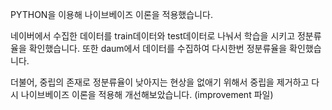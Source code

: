 PYTHON을 이용해 나이브베이즈 이론을 적용했습니다.

네이버에서 수집한 데이터를 train데이터와 test데이터로 나눠서 학습을 시키고 정분류율을 확인했습니다.
또한 daum에서 데이터를 수집하여 다시한번 정분류율을 확인했습니다.

더불어, 중립의 존재로 정분류율이 낮아지는 현상을 없애기 위해서 중립을 제거하고 다시 나이브베이즈 이론을 적용해 개선해보았습니다. (improvement 파일)